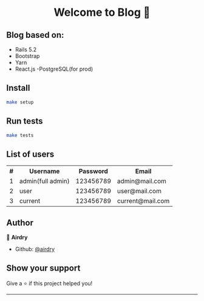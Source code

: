 <h1 align="center">Welcome to Blog 👋</h1>
<p>
</p>

## Blog based on:

- Rails 5.2
- Bootstrap
- Yarn
- React.js
-PostgreSQL(for prod)

## Install

```sh
make setup
```

## Run tests

```sh
make tests
```

## List of users

<table>
  <tr>
    <th>#</th>
    <th>Username</th>
    <th>Password</th>
    <th>Email</th>
  </tr>
  <tr>
    <td>1</td>
    <td>admin(full admin)</td>
    <td>123456789</td>
    <td>admin@mail.com</td>
  </tr>
  <tr>
    <td>2</td>
    <td>user</td>
    <td>123456789</td>
    <td>user@mail.com</td>
  </tr>
  <tr>
    <td>3</td>
    <td>current</td>
    <td>123456789</td>
    <td>current@mail.com</td>
  </tr>
</table>

## Author

👤 **Airdry**

- Github: [@airdry](https://github.com/airdry)

## Show your support

Give a ⭐️ if this project helped you!

---
